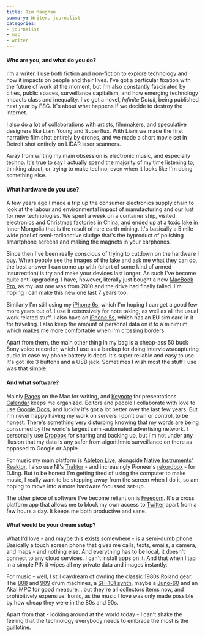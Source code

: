 ```yaml
---
title: Tim Maughan
summary: Writer, journalist
categories:
- journalist
- mac
- writer
---
```


#### Who are you, and what do you do?

[I'm](https://twitter.com/timmaughan "Tim's Twitter account.") a writer. I use both fiction and non-fiction to explore technology and how it impacts on people and their lives. I've got a particular fixation with the future of work at the moment, but I'm also constantly fascinated by cities, public spaces, surveillance capitalism, and how emerging technology impacts class and inequality. I've got a novel, _Infinite Detail_, being published next year by FSG. It's about what happens if we decide to destroy the internet.

I also do a lot of collaborations with artists, filmmakers, and speculative designers like Liam Young and Superflux. With Liam we made the first narrative film shot entirely by drones, and we made a short movie set in Detroit shot entirely on LIDAR laser scanners.

Away from writing my main obsession is electronic music, and especially techno. It's true to say I actually spend the majority of my time listening to, thinking about, or trying to make techno, even when it looks like I'm doing something else.

#### What hardware do you use?

A few years ago I made a trip up the consumer electronics supply chain to look at the labour and environmental impact of manufacturing and our lust for new technologies. We spent a week on a container ship, visited electronics and Christmas factories in China, and ended up at a toxic lake in Inner Mongolia that is the result of rare earth mining. It's basically a 5 mile wide pool of semi-radioactive sludge that's the byproduct of polishing smartphone screens and making the magnets in your earphones.

Since then I've been really conscious of trying to cutdown on the hardware I buy. When people see the images of the lake and ask me what they can do, the best answer I can come up with (short of some kind of armed insurrection) is try and make your devices last longer. As such I've become quite anti-upgrading. I have, however, literally just bought a new [MacBook Pro][macbook-pro], as my last one was from 2010 and the drive had finally failed. I'm hoping I can make this new one last 7 years too.

Similarly I'm still using my [iPhone 6s][iphone-6s], which I'm hoping I can get a good few more years out of. I use it extensively for note taking, as well as all the usual work related stuff. I also have an [iPhone 5s][iphone-5s], which has an EU sim card in it for traveling. I also keep the amount of personal data on it to a minimum, which makes me more comfortable when I'm crossing borders.

Apart from them, the main other thing in my bag is a cheap-ass 50 buck Sony voice recorder, which I use as a backup for doing interviews/capturing audio in case my phone battery is dead. It's super reliable and easy to use. It's got like 3 buttons and a USB jack. Sometimes I wish most the stuff I use was that simple.

#### And what software?

Mainly [Pages][] on the Mac for writing, and [Keynote][] for presentations. [Calendar][] keeps me organized. Editors and people I collaborate with love to use [Google Docs][google-docs], and luckily it's got a lot better over the last few years. But I'm never happy having my work on servers I don't own or control, to be honest. There's something very disturbing knowing that my words are being consumed by the world's largest semi-automated advertising network. I personally use [Dropbox][] for sharing and backing up, but I'm not under any illusion that my data is any safer from algorithmic surveillance on there as opposed to Google or Apple.

For music my main platform is [Ableton Live][live], alongside [Native Instruments' Reaktor][reaktor]. I also use NI's [Traktor][traktor-pro] - and increasingly Pioneer's [rekordbox][] - for DJing. But to be honest I'm getting tired of using the computer to make music, I really want to be stepping away from the screen when I do it, so am hoping to move into a more hardware focussed set-up.

The other piece of software I've become reliant on is [Freedom][]. It's a cross platform app that allows me to block my own access to [Twitter][] apart from a few hours a day. It keeps me both productive and sane.

#### What would be your dream setup?

What I'd love - and maybe this exists somewhere - is a semi-dumb phone. Basically a touch screen phone that gives me calls, texts, emails, a camera, and maps - and nothing else. And everything has to be local, it doesn't connect to any cloud services. I can't install apps on it. And that when I tap in a simple PIN it wipes all my private data and images instantly. 

For music - well, I still daydream of owning the classic 1980s Roland gear. The [808][tr-808] and [909][tr-909] drum machines, a [SH-101 synth][sh-101], maybe a [Juno-60][] and an Akai MPC for good measure... but they're all collectors items now, and prohibitively expensive. Ironic, as the music I love was only made possible by how cheap they were in the 80s and 90s. 

Apart from that - looking around at the world today - I can't shake the feeling that the technology everybody needs to embrace the most is the guillotine.

[iphone-5s]: https://en.wikipedia.org/wiki/IPhone_5S "A smartphone."
[iphone-6s]: https://en.wikipedia.org/wiki/IPhone_6S "A smartphone."
[juno-60]: https://en.wikipedia.org/wiki/Roland_Juno-60 "A synthesizer."
[macbook-pro]: https://www.apple.com/macbook-pro/ "A laptop."
[sh-101]: https://en.wikipedia.org/wiki/Roland_SH-101 "A bass synth."
[tr-808]: https://en.wikipedia.org/wiki/Roland_TR-808 "A drum machine."
[tr-909]: https://en.wikipedia.org/wiki/Roland_TR-909 "A drum machine."
[calendar]: https://en.wikipedia.org/wiki/Calendar_(Apple) "The calendar software included with macOS."
[dropbox]: https://www.dropbox.com/ "Online syncing and storage."
[freedom]: https://freedom.to/ "Productivity software that locks you away from the Internet."
[google-docs]: https://en.wikipedia.org/wiki/Google_Docs "A web-based office suite."
[keynote]: https://www.apple.com/keynote/ "Presentation software for the Mac."
[live]: https://www.ableton.com/en/live/ "Musical creation software."
[pages]: https://www.apple.com/pages/ "A Mac word processor and layout tool from Apple."
[reaktor]: https://www.native-instruments.com/en/products/komplete/synths/reaktor-5/ "Sound studio software."
[rekordbox]: https://rekordbox.com/en/ "DJing software."
[traktor-pro]: https://www.amazon.com/Native-Instruments-17642-TRAKTOR-PRO/dp/B001JD43Z0 "DJ software."
[twitter]: https://twitter.com/ "An online micro-blogging platform."
